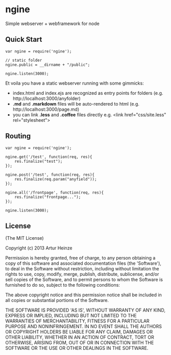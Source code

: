 ngine
=====

Simple webserver + webframework for node


## Quick Start


    var ngine = require('ngine');

    // static folder
    ngine.public = __dirname + "/public";

    ngine.listen(3000);


Et voila you have a static webserver running with some gimmicks:

- index.html and index.ejs are recognized as entry points for folders (e.g. http://localhost:3000/anyfolder)
- __.md__ and __.markdown__ files will be auto-rendered to html (e.g. http://localhost:3000/page.md)
- you can link __.less__ and __.coffee__ files directly e.g. &lt;link href="css/site.less" rel="stylesheet"&gt;


## Routing

    var ngine = require('ngine');

    ngine.get('/test', function(req, res){
        res.finalize("test");
    });

    ngine.post('/test', function(req, res){
        res.finalize(req.param("anyfield"));
    });

    ngine.all('/frontpage', function(req, res){
        res.finalize("frontpage...");
    });

    ngine.listen(3000);


## License

(The MIT License)

Copyright (c) 2013 Artur Heinze

Permission is hereby granted, free of charge, to any person obtaining
a copy of this software and associated documentation files (the
'Software'), to deal in the Software without restriction, including
without limitation the rights to use, copy, modify, merge, publish,
distribute, sublicense, and/or sell copies of the Software, and to
permit persons to whom the Software is furnished to do so, subject to
the following conditions:

The above copyright notice and this permission notice shall be
included in all copies or substantial portions of the Software.

THE SOFTWARE IS PROVIDED 'AS IS', WITHOUT WARRANTY OF ANY KIND,
EXPRESS OR IMPLIED, INCLUDING BUT NOT LIMITED TO THE WARRANTIES OF
MERCHANTABILITY, FITNESS FOR A PARTICULAR PURPOSE AND NONINFRINGEMENT.
IN NO EVENT SHALL THE AUTHORS OR COPYRIGHT HOLDERS BE LIABLE FOR ANY
CLAIM, DAMAGES OR OTHER LIABILITY, WHETHER IN AN ACTION OF CONTRACT,
TORT OR OTHERWISE, ARISING FROM, OUT OF OR IN CONNECTION WITH THE
SOFTWARE OR THE USE OR OTHER DEALINGS IN THE SOFTWARE.
